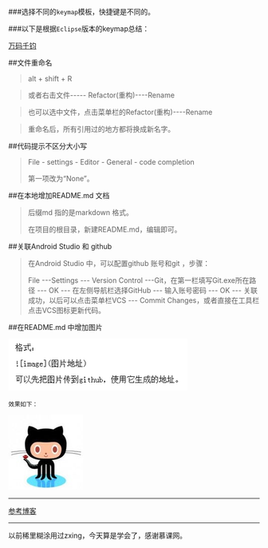 ###选择不同的`keymap`模板，快捷键是不同的。

###以下是根据`Eclipse`版本的keymap总结：

<a href="http://guoxingnan.cc" title="我的博客" target="_blank">万码千钧</a>

##文件重命名



> alt + shift + R

> 或者右击文件----- Refactor(重构)----Rename

> 也可以选中文件，点击菜单栏的Refactor(重构)----Rename

> 重命名后，所有引用过的地方都将换成新名字。





##代码提示不区分大小写

>File - settings - Editor - General - code completion
>
>第一项改为“None”。


##在本地增加README.md 文档

>后缀md 指的是markdown 格式。
>
>在项目的根目录，新建README.md，编辑即可。

##关联Android Studio 和 github
>在Android Studio 中，可以配置github 账号和git ，步骤：
>
>File ---Settings ---  Version Control ---Git，在第一栏填写Git.exe所在路径 --- OK --- 在左侧导航栏选择GitHub --- 输入账号密码 --- OK --- 关联成功，以后可以点击菜单栏VCS --- Commit Changes，或者直接在工具栏点击VCS图标更新代码。



##在README.md 中增加图片

![image](https://github.com/mixinan/QRCode/blob/master/picture/addPictureToReadme.png)

`效果如下：`

![image](https://github.com/mixinan/QRCode/blob/master/picture/github.png)


----------

<a href="http://blog.csdn.net/u010156024/article/details/49126943" title="20160410读到" target="_blank">参考博客</a>

----------

以前稀里糊涂用过zxing，今天算是学会了，感谢慕课网。
